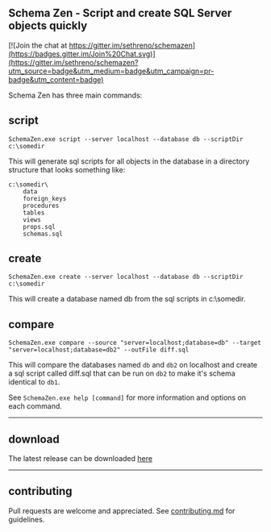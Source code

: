 Schema Zen - Script and create SQL Server objects quickly
--------------------------------------------------------

[![Join the chat at https://gitter.im/sethreno/schemazen](https://badges.gitter.im/Join%20Chat.svg)](https://gitter.im/sethreno/schemazen?utm_source=badge&utm_medium=badge&utm_campaign=pr-badge&utm_content=badge)

Schema Zen has three main commands:

## script

    SchemaZen.exe script --server localhost --database db --scriptDir c:\somedir

This will generate sql scripts for all objects in the database in a
directory structure that looks something like:
```
c:\somedir\
	data
	foreign_keys
	procedures
	tables
	views
	props.sql
	schemas.sql
```

## create

    SchemaZen.exe create --server localhost --database db --scriptDir c:\somedir

This will create a database named db from the sql scripts in c:\somedir.


## compare

	SchemaZen.exe compare --source "server=localhost;database=db" --target "server=localhost;database=db2" --outFile diff.sql

This will compare the databases named `db` and `db2` on
localhost and create a sql script called diff.sql that can be
run on `db2` to make it's schema identical to `db1`.


See ```SchemaZen.exe help [command]``` for more information and options on each command.

---
## download
The latest release can be downloaded [here](https://github.com/sethreno/schemazen/releases)

---
## contributing
Pull requests are welcome and appreciated. See [contributing.md](contributing.md) for guidelines.

